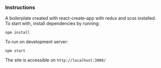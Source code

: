 ### Instructions
A boilerplate created with react-create-app with redux and scss installed.
To start with, install dependencies by running:
```
npm install
```

To run on development server:
```
npm start
```

The site is accessible on `http://localhost:3000/`